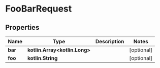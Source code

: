 
# FooBarRequest

## Properties
Name | Type | Description | Notes
------------ | ------------- | ------------- | -------------
**bar** | **kotlin.Array&lt;kotlin.Long&gt;** |  |  [optional]
**foo** | **kotlin.String** |  |  [optional]



